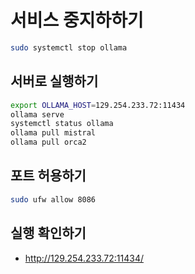 # 서비스 중지하하기

```bash
sudo systemctl stop ollama
```

## 서버로 실행하기

```bash
export OLLAMA_HOST=129.254.233.72:11434
ollama serve
systemctl status ollama
ollama pull mistral
ollama pull orca2
```

## 포트 허용하기

```bash
sudo ufw allow 8086
```

## 실행 확인하기

- <http://129.254.233.72:11434/>
